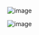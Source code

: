 
![image](https://user-images.githubusercontent.com/45227327/210154050-64e70c2f-241c-41e0-96e0-4105227e0c6a.png)

![image](https://user-images.githubusercontent.com/45227327/210154147-a82c7c87-8ce6-4261-abf1-5ae9901b59f1.png)
